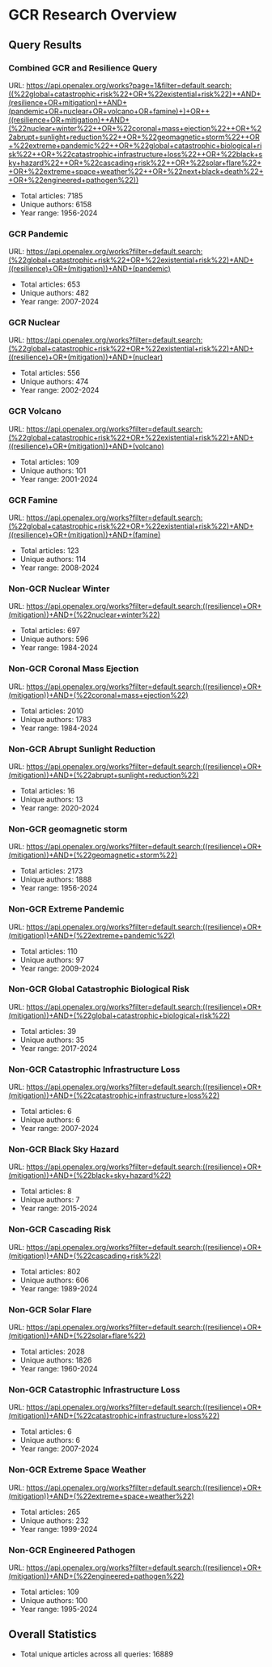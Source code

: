 # GCR Research Overview

## Query Results

### Combined GCR and Resilience Query

URL: https://api.openalex.org/works?page=1&filter=default.search:((%22global+catastrophic+risk%22+OR+%22existential+risk%22)++AND+(resilience+OR+mitigation)++AND+(pandemic+OR+nuclear+OR+volcano+OR+famine)+)+OR++((resilience+OR+mitigation)++AND+(%22nuclear+winter%22++OR+%22coronal+mass+ejection%22++OR+%22abrupt+sunlight+reduction%22++OR+%22geomagnetic+storm%22++OR+%22extreme+pandemic%22++OR+%22global+catastrophic+biological+risk%22++OR+%22catastrophic+infrastructure+loss%22++OR+%22black+sky+hazard%22++OR+%22cascading+risk%22++OR+%22solar+flare%22++OR+%22extreme+space+weather%22++OR+%22next+black+death%22++OR+%22engineered+pathogen%22))

- Total articles: 7185
- Unique authors: 6158
- Year range: 1956-2024

### GCR Pandemic

URL: https://api.openalex.org/works?filter=default.search:(%22global+catastrophic+risk%22+OR+%22existential+risk%22)+AND+((resilience)+OR+(mitigation))+AND+(pandemic)

- Total articles: 653
- Unique authors: 482
- Year range: 2007-2024

### GCR Nuclear

URL: https://api.openalex.org/works?filter=default.search:(%22global+catastrophic+risk%22+OR+%22existential+risk%22)+AND+((resilience)+OR+(mitigation))+AND+(nuclear)

- Total articles: 556
- Unique authors: 474
- Year range: 2002-2024

### GCR Volcano

URL: https://api.openalex.org/works?filter=default.search:(%22global+catastrophic+risk%22+OR+%22existential+risk%22)+AND+((resilience)+OR+(mitigation))+AND+(volcano)

- Total articles: 109
- Unique authors: 101
- Year range: 2001-2024

### GCR Famine

URL: https://api.openalex.org/works?filter=default.search:(%22global+catastrophic+risk%22+OR+%22existential+risk%22)+AND+((resilience)+OR+(mitigation))+AND+(famine)

- Total articles: 123
- Unique authors: 114
- Year range: 2008-2024

### Non-GCR Nuclear Winter

URL: https://api.openalex.org/works?filter=default.search:((resilience)+OR+(mitigation))+AND+(%22nuclear+winter%22)

- Total articles: 697
- Unique authors: 596
- Year range: 1984-2024

### Non-GCR Coronal Mass Ejection

URL: https://api.openalex.org/works?filter=default.search:((resilience)+OR+(mitigation))+AND+(%22coronal+mass+ejection%22)

- Total articles: 2010
- Unique authors: 1783
- Year range: 1984-2024

### Non-GCR Abrupt Sunlight Reduction

URL: https://api.openalex.org/works?filter=default.search:((resilience)+OR+(mitigation))+AND+(%22abrupt+sunlight+reduction%22)

- Total articles: 16
- Unique authors: 13
- Year range: 2020-2024

### Non-GCR geomagnetic storm

URL: https://api.openalex.org/works?filter=default.search:((resilience)+OR+(mitigation))+AND+(%22geomagnetic+storm%22)

- Total articles: 2173
- Unique authors: 1888
- Year range: 1956-2024

### Non-GCR Extreme Pandemic

URL: https://api.openalex.org/works?filter=default.search:((resilience)+OR+(mitigation))+AND+(%22extreme+pandemic%22)

- Total articles: 110
- Unique authors: 97
- Year range: 2009-2024

### Non-GCR Global Catastrophic Biological Risk

URL: https://api.openalex.org/works?filter=default.search:((resilience)+OR+(mitigation))+AND+(%22global+catastrophic+biological+risk%22)

- Total articles: 39
- Unique authors: 35
- Year range: 2017-2024

### Non-GCR Catastrophic Infrastructure Loss

URL: https://api.openalex.org/works?filter=default.search:((resilience)+OR+(mitigation))+AND+(%22catastrophic+infrastructure+loss%22)

- Total articles: 6
- Unique authors: 6
- Year range: 2007-2024

### Non-GCR Black Sky Hazard

URL: https://api.openalex.org/works?filter=default.search:((resilience)+OR+(mitigation))+AND+(%22black+sky+hazard%22)

- Total articles: 8
- Unique authors: 7
- Year range: 2015-2024

### Non-GCR Cascading Risk

URL: https://api.openalex.org/works?filter=default.search:((resilience)+OR+(mitigation))+AND+(%22cascading+risk%22)

- Total articles: 802
- Unique authors: 606
- Year range: 1989-2024

### Non-GCR Solar Flare

URL: https://api.openalex.org/works?filter=default.search:((resilience)+OR+(mitigation))+AND+(%22solar+flare%22)

- Total articles: 2028
- Unique authors: 1826
- Year range: 1960-2024

### Non-GCR Catastrophic Infrastructure Loss

URL: https://api.openalex.org/works?filter=default.search:((resilience)+OR+(mitigation))+AND+(%22catastrophic+infrastructure+loss%22)

- Total articles: 6
- Unique authors: 6
- Year range: 2007-2024

### Non-GCR Extreme Space Weather

URL: https://api.openalex.org/works?filter=default.search:((resilience)+OR+(mitigation))+AND+(%22extreme+space+weather%22)

- Total articles: 265
- Unique authors: 232
- Year range: 1999-2024

### Non-GCR Engineered Pathogen

URL: https://api.openalex.org/works?filter=default.search:((resilience)+OR+(mitigation))+AND+(%22engineered+pathogen%22)

- Total articles: 109
- Unique authors: 100
- Year range: 1995-2024

## Overall Statistics

- Total unique articles across all queries: 16889

